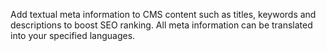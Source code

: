 Add textual meta information to CMS content such as titles, keywords and descriptions to boost SEO ranking. All meta information can be translated into your specified languages.